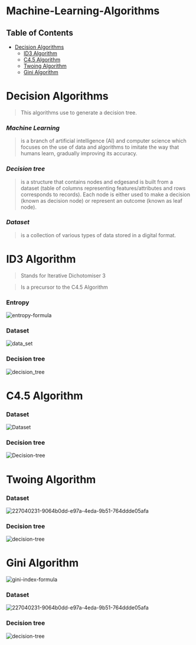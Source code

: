 # Machine-Learning-Algorithms

## Table of Contents

- [Decision Algorithms](#decision-algorithms)
  - [ID3 Algorithm](#id3-algorithm)
  - [C4.5 Algorithm](#c45-algorithm)
  - [Twoing Algorithm](#twoing-algorithm)
  - [Gini Algorithm](#gini-algorithm)
  
# Decision Algorithms

> This algorithms use to generate a decision tree.

### ***Machine Learning***
> is a branch of artificial intelligence (AI) and computer science which focuses on the use of data and algorithms to imitate the way that humans learn, gradually improving its accuracy.

### ***Decision tree*** 
> is a structure that contains nodes and edgesand is built from a dataset (table of columns representing features/attributes and rows corresponds to records). Each node is either used to make a decision (known as decision node) or represent an outcome (known as leaf node).

### ***Dataset*** 
> is a collection of various types of data stored in a digital format.






# ID3 Algorithm

> Stands for Iterative Dichotomiser 3

> Is a precursor to the C4.5 Algorithm

### Entropy
![entropy-formula](https://user-images.githubusercontent.com/102357822/227637084-5d095d63-9f4a-45e3-8d27-3a3edbe56cb5.png)

### Dataset
![data_set](https://user-images.githubusercontent.com/102357822/224136660-6bc7be0c-3a03-4e9c-8aa6-ba109f7d9e44.png)

### Decision tree
![decision_tree](https://user-images.githubusercontent.com/102357822/224142978-a618688a-f821-46c7-8d85-d8fc1f532264.png)





# C4.5 Algorithm


### Dataset
![Dataset](https://user-images.githubusercontent.com/102357822/226764021-5877bcef-b24b-4016-909a-bbe71967071d.png)

### Decision tree
![Decision-tree](https://user-images.githubusercontent.com/102357822/226764029-35e801f0-082b-43d1-aa6e-1d9259709b2a.png)




# Twoing Algorithm


### Dataset
![227040231-9064b0dd-e97a-4eda-9b51-764ddde05afa](https://user-images.githubusercontent.com/102357822/227655483-3d15ad45-c5f1-49e3-9bea-2d0083e9ad47.png)


### Decision tree
![decision-tree](https://user-images.githubusercontent.com/102357822/227040241-d40ffe7d-6311-4c35-a25d-58b092f6ee4c.png)





# Gini Algorithm

![gini-index-formula](https://user-images.githubusercontent.com/102357822/227637115-65862e85-e4d5-44d9-a463-0bb0439149c8.png)


### Dataset
![227040231-9064b0dd-e97a-4eda-9b51-764ddde05afa](https://user-images.githubusercontent.com/102357822/227655487-3a989726-ea7e-4fb4-9f89-e665fdabf4a9.png)

### Decision tree
![decision-tree](https://user-images.githubusercontent.com/102357822/227040294-84d2763d-a821-4619-a5fb-9d99012ae03b.png)
